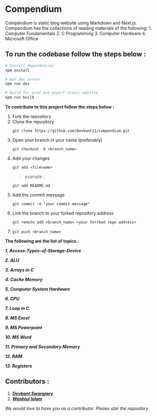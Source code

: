 # Compendium

Compendium is static blog website using Markdown and Next.js. 
Compendium has the collections of reading materials of the following:
    1. Computer Fundamentals
    2. C Programming
    3. Computer Hardware
    4. Microsoft Office


## To run the codebase follow the steps below :

```bash
# Install dependencies
npm install

# Run dev server
npm run dev

# Build for prod and export static website
npm run build
```


**To contribute to this project follow the steps below :**

1. Fork the repository
2. Clone the repository
    ```
    git clone https://github.com/Devkant21/compendium.git
    ```
3. Open your branch in your name (preferably)
    ```
    git checkout -b <branch_name>
    ```
4. Add your changes
    ```
    git add <filename>
    ```
    >example : 
    ```
    git add README.md
    ```
5. Add the commit message
    ```
    git commit -m "your commit message"
    ```
6. Link the branch to your forked repository address 
    ```
    git remote add <branch_name> <your forrked repo address>
    ```
7. 
    ```
    git push <branch_name>
    ```
**The following are the list of topics :**

***1. Access-Types-of-Storage-Device***

***2. ALU***

***3. Arrays in C***

***4. Cache Memory***

***5. Computer System Hardware***

***6. CPU***

***7. Loop in C***

***8. MS Excel***

***9. MS Powerpoint***

***10. MS Word***

***11. Primary and Secondary Memory***

***12. RAM***

***13. Registers***


## **Contributors :**

1. ***[Devkant Swargiary](https://github.com/Devkant21/)***
2. ***[Washiul Islam](https://github.com/Rashob)***



*We would love to have you as a contributor. 
Please star the repository*
